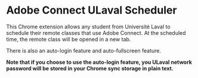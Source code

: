 # Adobe Connect ULaval Scheduler
This Chrome extension allows any student from Université Laval to schedule their remote classes that use Adobe Connect. At the scheduled time, the remote class will be opened in a new tab.

There is also an auto-login feature and auto-fullscreen feature.

**Note that if you choose to use the auto-login feature, you ULaval network password will be stored in your Chrome sync storage in plain text.**
